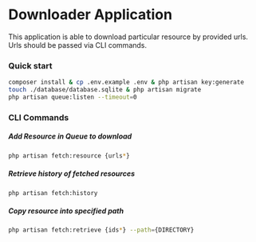# Downloader Application 

This application is able to download particular resource by provided urls. Urls should be passed via CLI commands.


### Quick start

```sh
composer install & cp .env.example .env & php artisan key:generate
touch ./database/database.sqlite & php artisan migrate
php artisan queue:listen --timeout=0
```

### CLI Commands
##### Add Resource in Queue to download
###
```sh
php artisan fetch:resource {urls*}
```

##### Retrieve history of fetched resources
###
```sh
php artisan fetch:history
```

##### Copy resource into specified path
###
```sh
php artisan fetch:retrieve {ids*} --path={DIRECTORY}
```
